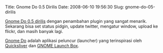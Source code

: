 Title: Gnome Do 0.5 Dirilis
Date: 2008-06-10 19:56:30
Slug: gnome-do-05-dirilis

[Gnome Do 0.5 dirilis](http://blog.davebsd.com/2008/06/09/gnome-do-05/) dengan penambahan plugin yang sangat menarik. Sekarang bisa set status pidgin, update twitter, mengatur window, upload ke flickr, dan masih banyak lagi.

[Gnome Do](http://do.davebsd.com/) adalah aplikasi peluncur (launcher) yang terinspirasi oleh [Quicksliver](http://docs.blacktree.com/quicksilver/what_is_quicksilver) dan [GNOME Launch Box](http://do.davebsd.com/).